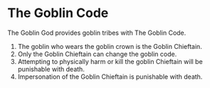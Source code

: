 # The Goblin Code

The Goblin God provides goblin tribes with The Goblin Code.

1. The goblin who wears the goblin crown is the Goblin Chieftain.
2. Only the Goblin Chieftain can change the goblin code.
3. Attempting to physically harm or kill the goblin Chieftain will be punishable with death.
4. Impersonation of the Goblin Chieftain is punishable with death.
